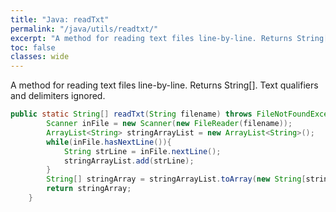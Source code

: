 ```yaml
---
title: "Java: readTxt"
permalink: "/java/utils/readtxt/"
excerpt: "A method for reading text files line-by-line. Returns String[]. Text qualifiers and delimiters ignored."
toc: false
classes: wide
---
```


A method for reading text files line-by-line. Returns String[]. Text qualifiers and delimiters ignored.

```java
public static String[] readTxt(String filename) throws FileNotFoundException {
        Scanner inFile = new Scanner(new FileReader(filename));
        ArrayList<String> stringArrayList = new ArrayList<String>();
        while(inFile.hasNextLine()){
            String strLine = inFile.nextLine();
            stringArrayList.add(strLine);
        }
        String[] stringArray = stringArrayList.toArray(new String[stringArrayList.size()]);
        return stringArray;
    }
```